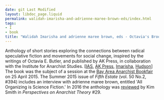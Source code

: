 ```yaml
---
date: git Last Modified
layout: libdoc_page.liquid
permalink: walidah-imarisha-and-adrienne-maree-brown-eds/index.html
tags:
- I
- book
title: "Walidah Imarisha and adrienne maree brown, eds - Octavia's Brood"
---
```


Anthology of short stories exploring the connections  between radical speculative fiction and movements for social change, inspired by  the writings of Octavia E. Butler, and published by AK Press, in collaboration  with the Institute for Anarchist Studies. [<a href="http://anarchistnews.org/content/institute-anarchist-studies-winter-2015-newsletter">IAS</a>, <a href="http://www.revolutionbythebook.akpress.org/imagine-a-world-without-prisons/"> AK Press</a>, <a href="http://www.truth-out.org/opinion/item/29438-rewriting-the-future"> Imarisha</a>, <a href="http://boingboing.net/2015/04/02/octavias-brood.html?utm_source=feedburner&amp;utm_medium=feed&amp;utm_campaign=Feed:+boingboing/iBag+(Boing+Boing)"> Hudson</a>]
 
The book was the subject of a session at the <a href="http://bayareaanarchistbookfair.com/schedule/">Bay Area Anarchist  Bookfair</a> on 25 April 2015. The Summer 2015 issue of _Fifth Estate_  (vol. 50 No.2, #394) includes an interview with adrienne maree brown, entitled  'All Organizing is Science Fiction.' In 2016 the anthology was
<a href="https://www.pmpress.org/blog/2019/08/10/sisters-of-the-revolution-in-perspectives-on-anarchist-theory/"> reviewed</a> by Kim Smith in _Perspectives on Anarchist Theory_ #29.